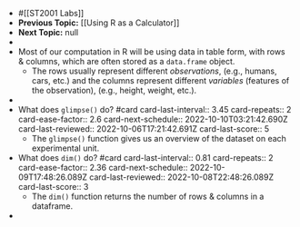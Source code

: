 - #[[ST2001 Labs]]
- **Previous Topic:** [[Using R as a Calculator]]
- **Next Topic:** null
-
- Most of our computation in R will be using data in table form, with rows & columns, which are often stored as a `data.frame` object.
	- The rows usually represent different *observations*, (e.g., humans, cars, etc.) and the columns represent different *variables* (features of the observation), (e.g., height, weight, etc.).
-
- What does `glimpse()` do? #card
  card-last-interval:: 3.45
  card-repeats:: 2
  card-ease-factor:: 2.6
  card-next-schedule:: 2022-10-10T03:21:42.690Z
  card-last-reviewed:: 2022-10-06T17:21:42.691Z
  card-last-score:: 5
	- The `glimpse()` function gives us an overview of the dataset on each experimental unit.
- What does `dim()` do? #card
  card-last-interval:: 0.81
  card-repeats:: 2
  card-ease-factor:: 2.36
  card-next-schedule:: 2022-10-09T17:48:26.089Z
  card-last-reviewed:: 2022-10-08T22:48:26.089Z
  card-last-score:: 3
	- The `dim()` function returns the number of rows & columns in a dataframe.
-